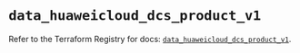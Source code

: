 # `data_huaweicloud_dcs_product_v1`

Refer to the Terraform Registry for docs: [`data_huaweicloud_dcs_product_v1`](https://registry.terraform.io/providers/huaweicloud/huaweicloud/1.71.1/docs/data-sources/dcs_product_v1).
